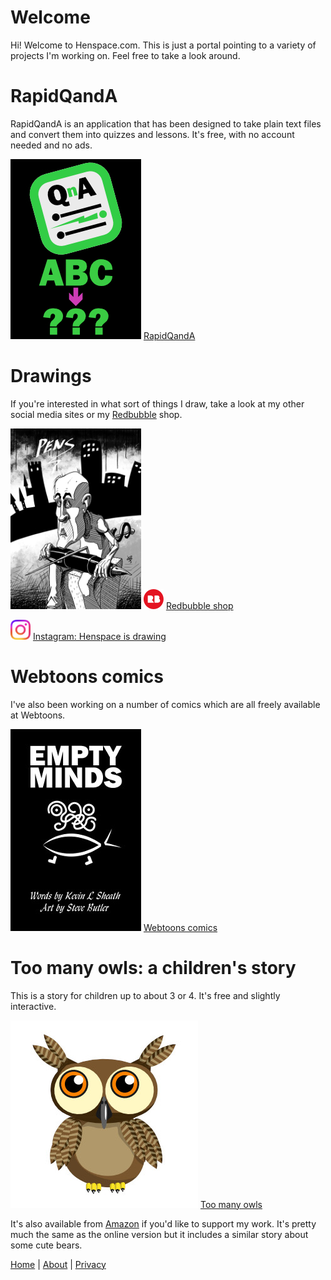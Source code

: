 # Welcome

Hi! Welcome to Henspace.com. This is just a portal pointing to a variety of
projects I'm working on. Feel free to take a look around.

# RapidQandA

RapidQandA is an application that has been designed to take plain text files and convert them into quizzes and lessons. It's free, with no account needed and no ads.

[![Cover for comic called Empty Minds](images/rapidqanda-portrait.jpg)](http://rapidqanda.com)
[RapidQandA](http://rapidqanda.com)

# Drawings

If you're interested in what sort of things I draw, take a look at my other social media sites or my [Redbubble](henspace.redbubble.com) shop.

[![Picture of man holding pen](images/drawings.jpg)](https://henspace.redbubble.com/)
![Redbubble logo](images/redbubble_x32.png) [Redbubble shop](henspace.redbubble.com)

![Instagram logo](images/Instagram_Glyph_Gradient_x32.png) [Instagram: Henspace is drawing](https://www.instagram.com/henspace_is_drawing/)

# Webtoons comics

I've also been working on a number of comics which are all freely available at Webtoons.

[![Cover for comic called Empty Minds](images/EmptyMindsCoverx209.jpg)](https://www.webtoons.com/en/creator/u93vy)
[Webtoons comics](https://www.webtoons.com/en/creator/u93vy)

# Too many owls: a children's story

This is a story for children up to about 3 or 4. It's free and slightly interactive.

[![Close-up image of an owl's eyes](images/owl_209.jpg)](https://henspace.com/games/toomanyowls/index.html)
[Too many owls](https://henspace.com/games/toomanyowls/index.html)

It's also available from [Amazon](https://www.amazon.co.uk/Are-there-many-owls-bears/dp/B08L8SNLX8) if you'd like to support my work. It's pretty much the same as the online version but it includes a similar story about some cute bears.

[Home](index.md) | [About](about.md) | [Privacy](privacy.md)
